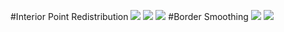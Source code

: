 #Interior Point Redistribution
![](gifs/neighbours.gif)
![](gifs/faces.gif)
![](gifs/link.gif)
#Border Smoothing
![](gifs/statics.gif)
![](gifs/dynamics.gif)